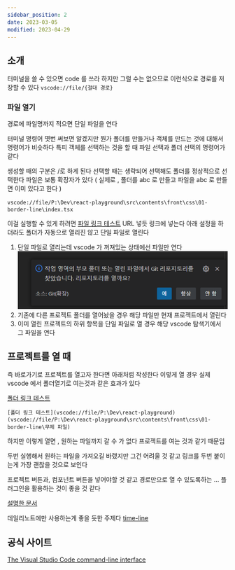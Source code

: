 ```yaml
---
sidebar_position: 2
date: 2023-03-05
modified: 2023-04-29
---
```


## 소개

터미널을 쓸 수 있으면 code 를 쓰라 하지만 그럴 수는 없으므로
이런식으로 경로를 저장할 수 있다
`vscode://file/{절대 경로}`

### 파일 열기

경로에 파일명까지 적으면 단일 파일을 연다

터미널 명령어 몃번 써보면 알겠지만 뭔가 폴더를 만들거나 객체를 만드는 것에 대해서 명령어가 비슷하다
특피 객체를 선택하는 것을 할 때 파일 선택과 폴더 선택의 명령어가 같다

생성할 때의 구분은 /로 하게 된다
선택할 때는 생략되어 선택해도 폴더를 정상적으로 선택한다
파일은 보통 확장자가 있다
( 실제로 , 폴더를 abc 로 만들고 파일을 abc 로 만들면 이미 있다고 한다 )

```
vscode://file/P:\Dev\react-playground\src\contents\front\css\01-border-line\index.tsx
```

이걸 실행할 수 있게 하려면 [파일 링크 테스트](vscode://file/P:\Dev\react-playground\src\contents\front\css\01-border-line\index.tsx)
URL 넣듯 링크에 넣는다
아래 설정을 하더라도 폴더가 자동으로 열리진 않고 단일 파일로 열린다

1. 단일 파일로 열리는데 vscode 가 꺼져있는 상태에선 파일만 연다
	 ![](file/02-vscode와%20URL%20연동하기.png)
2. 기존에 다른 프로젝트 폴더를 열어놨을 경우 해당 파일만 현재 프로젝트에서 열린다
3. 이미 열린 프로젝트의 하위 항목을 단일 파일로 열 경우 해당 vscode 탐색기에서 그 파일을 연다

## 프로젝트를 열 때

즉 바로가기로 프로젝트를 열고자 한다면 아래처럼 작성한다
이렇게 열 경우 실제 vscode 에서 폴더열기로 여는것과 같은 효과가 있다

[폴더 링크 테스트](vscode://file/P:\Dev\react-playground)

```
[폴더 링크 테스트](vscode://file/P:\Dev\react-playground)(vscode://file/P:\Dev\react-playground\src\contents\front\css\01-border-line\무제 파일)
```

하지만 이렇게 열면 , 원하는 파일까지 갈 수 가 없다 프로젝트를 여는 것과 같기 때문임

두번 실행해서 원하는 파일을 가져오길 바랬지만 그건 어려울 것 같고
링크를 두번 붙이는게 가장 괜찮을 것으로 보인다

프로젝트 버튼과, 컴포넌트 버튼을 넣어야할 것 같고
경로만으로 열 수 있도록하는 ... 플러그인을 활용하는 것이 좋을 것 같다

[설명한 문서](obsidian://open?vault=source&file=0-%EC%A7%80%EC%8B%9D%EA%B4%80%EB%A6%AC%2FObsidian-%EC%98%B5%EC%8B%9C%EB%94%94%EC%96%B8%2F102%20%ED%94%8C%EB%9F%AC%EA%B7%B8%EC%9D%B8%20%EC%A0%95%EB%B3%B4%2FAccount%20Link)

데일리노트에만 사용하는게 좋을 듯한 주제다 [time-line](../../../blog/_dev-softer/time-line/time-line)

## 공식 사이트

[The Visual Studio Code command-line interface](https://code.visualstudio.com/docs/editor/command-line#_opening-vs-code-with-urls)
